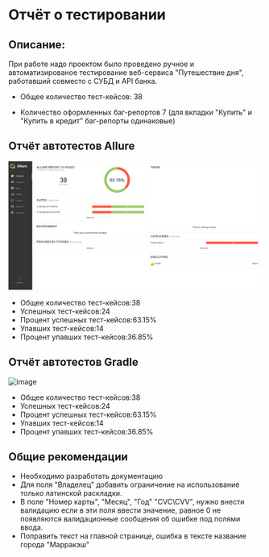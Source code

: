 # Отчёт о тестировании
## Описание:
При работе надо проектом было проведено ручное и автоматизированое тестирование веб-сервиса "Путешествие дня", работавший совместо с СУБД и API банка.

- Общее количество тест-кейсов: 38

- Количество оформленных баг-репортов 7 (для вкладки "Купить" и "Купить в кредит" баг-репорты одинаковые)
## Отчёт автотестов Allure 
![img.png](img.png)
- Общее количество тест-кейсов:38
- Успешных тест-кейсов:24
- Процент успешных тест-кейсов:63.15%
- Упавших тест-кейсов:14
- Процент упавших тест-кейсов:36.85%
## Отчёт автотестов Gradle
![image](https://sun9-51.userapi.com/impg/HJyN66RGFBd2aFpYdMHNDLvEIHsaJ0ptzBOpUA/ravXUclF0rI.jpg?size=748x749&quality=95&sign=b62c6a508902f14540a7f232545058e0&type=album)
- Общее количество тест-кейсов:38
- Успешных тест-кейсов:24
- Процент успешных тест-кейсов:63.15%
- Упавших тест-кейсов:14
- Процент упавших тест-кейсов:36.85%
## Общие рекомендации 
- Необходимо разработать документацию
- Для поля "Владелец" добавить ограничение на использование только латинской раскладки.
- В поле "Номер карты", "Месяц", "Год" "CVC\CVV", нужно внести валидацию если в эти поля ввести значение, равное 0 не появляются валидационные сообщения об ошибке под полями ввода.
- Поправить текст на главной странице, ошибка в тексте название города "Марракэш"